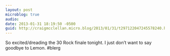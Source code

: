 ```yaml
---
layout: post
microblog: true
audio: 
date: 2013-01-31 18:19:50 -0500
guid: http://craigmcclellan.micro.blog/2013/01/31/t297122047245578240.html
---
```

So excited/dreading the 30 Rock finale tonight. I just don’t want to say goodbye to Lemon. #blerg
